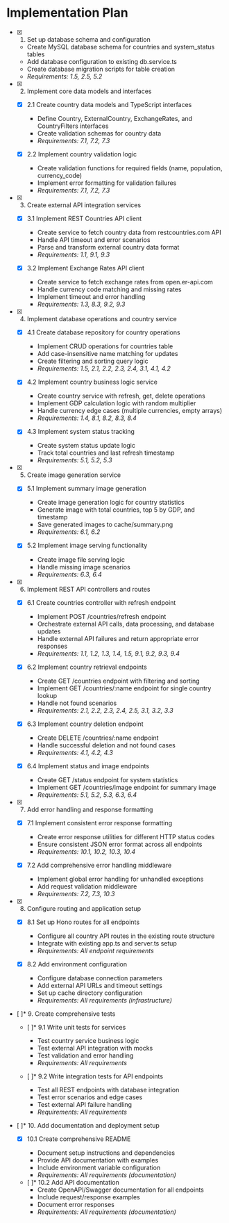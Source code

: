 # Implementation Plan

- [x] 1. Set up database schema and configuration

  - Create MySQL database schema for countries and system_status tables
  - Add database configuration to existing db.service.ts
  - Create database migration scripts for table creation
  - _Requirements: 1.5, 2.5, 5.2_

- [x] 2. Implement core data models and interfaces

  - [x] 2.1 Create country data models and TypeScript interfaces

    - Define Country, ExternalCountry, ExchangeRates, and CountryFilters interfaces
    - Create validation schemas for country data
    - _Requirements: 7.1, 7.2, 7.3_

  - [x] 2.2 Implement country validation logic
    - Create validation functions for required fields (name, population, currency_code)
    - Implement error formatting for validation failures
    - _Requirements: 7.1, 7.2, 7.3_

- [x] 3. Create external API integration services

  - [x] 3.1 Implement REST Countries API client

    - Create service to fetch country data from restcountries.com API
    - Handle API timeout and error scenarios
    - Parse and transform external country data format
    - _Requirements: 1.1, 9.1, 9.3_

  - [x] 3.2 Implement Exchange Rates API client
    - Create service to fetch exchange rates from open.er-api.com
    - Handle currency code matching and missing rates
    - Implement timeout and error handling
    - _Requirements: 1.3, 8.3, 9.2, 9.3_

- [x] 4. Implement database operations and country service

  - [x] 4.1 Create database repository for country operations

    - Implement CRUD operations for countries table
    - Add case-insensitive name matching for updates
    - Create filtering and sorting query logic
    - _Requirements: 1.5, 2.1, 2.2, 2.3, 2.4, 3.1, 4.1, 4.2_

  - [x] 4.2 Implement country business logic service

    - Create country service with refresh, get, delete operations
    - Implement GDP calculation logic with random multiplier
    - Handle currency edge cases (multiple currencies, empty arrays)
    - _Requirements: 1.4, 8.1, 8.2, 8.3, 8.4_

  - [x] 4.3 Implement system status tracking
    - Create system status update logic
    - Track total countries and last refresh timestamp
    - _Requirements: 5.1, 5.2, 5.3_

- [x] 5. Create image generation service

  - [x] 5.1 Implement summary image generation

    - Create image generation logic for country statistics
    - Generate image with total countries, top 5 by GDP, and timestamp
    - Save generated images to cache/summary.png
    - _Requirements: 6.1, 6.2_

  - [x] 5.2 Implement image serving functionality
    - Create image file serving logic
    - Handle missing image scenarios
    - _Requirements: 6.3, 6.4_

- [x] 6. Implement REST API controllers and routes

  - [x] 6.1 Create countries controller with refresh endpoint

    - Implement POST /countries/refresh endpoint
    - Orchestrate external API calls, data processing, and database updates
    - Handle external API failures and return appropriate error responses
    - _Requirements: 1.1, 1.2, 1.3, 1.4, 1.5, 9.1, 9.2, 9.3, 9.4_

  - [x] 6.2 Implement country retrieval endpoints

    - Create GET /countries endpoint with filtering and sorting
    - Implement GET /countries/:name endpoint for single country lookup
    - Handle not found scenarios
    - _Requirements: 2.1, 2.2, 2.3, 2.4, 2.5, 3.1, 3.2, 3.3_

  - [x] 6.3 Implement country deletion endpoint

    - Create DELETE /countries/:name endpoint
    - Handle successful deletion and not found cases
    - _Requirements: 4.1, 4.2, 4.3_

  - [x] 6.4 Implement status and image endpoints
    - Create GET /status endpoint for system statistics
    - Implement GET /countries/image endpoint for summary image
    - _Requirements: 5.1, 5.2, 5.3, 6.3, 6.4_

- [x] 7. Add error handling and response formatting

  - [x] 7.1 Implement consistent error response formatting

    - Create error response utilities for different HTTP status codes
    - Ensure consistent JSON error format across all endpoints
    - _Requirements: 10.1, 10.2, 10.3, 10.4_

  - [x] 7.2 Add comprehensive error handling middleware
    - Implement global error handling for unhandled exceptions
    - Add request validation middleware
    - _Requirements: 7.2, 7.3, 10.3_

- [x] 8. Configure routing and application setup

  - [x] 8.1 Set up Hono routes for all endpoints

    - Configure all country API routes in the existing route structure
    - Integrate with existing app.ts and server.ts setup
    - _Requirements: All endpoint requirements_

  - [x] 8.2 Add environment configuration
    - Configure database connection parameters
    - Add external API URLs and timeout settings
    - Set up cache directory configuration
    - _Requirements: All requirements (infrastructure)_

- [ ]\* 9. Create comprehensive tests

  - [ ]\* 9.1 Write unit tests for services

    - Test country service business logic
    - Test external API integration with mocks
    - Test validation and error handling
    - _Requirements: All requirements_

  - [ ]\* 9.2 Write integration tests for API endpoints
    - Test all REST endpoints with database integration
    - Test error scenarios and edge cases
    - Test external API failure handling
    - _Requirements: All requirements_

- [ ]\* 10. Add documentation and deployment setup

  - [x] 10.1 Create comprehensive README

    - Document setup instructions and dependencies
    - Provide API documentation with examples
    - Include environment variable configuration
    - _Requirements: All requirements (documentation)_

  - [ ]\* 10.2 Add API documentation
    - Create OpenAPI/Swagger documentation for all endpoints
    - Include request/response examples
    - Document error responses
    - _Requirements: All requirements (documentation)_
